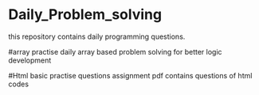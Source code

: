 # Daily_Problem_solving
this repository contains daily programming questions.

#array practise
daily array based problem solving for better logic development

#Html basic practise questions
assignment pdf contains questions of html codes

